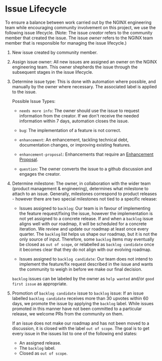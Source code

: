 # Issue Lifecycle

To ensure a balance between work carried out by the NGINX engineering team while encouraging community involvement on
this project, we use the following issue lifecycle. (Note: The issue *creator* refers to the community member that
created the issue. The issue *owner* refers to the NGINX team member that is responsible for managing the issue
lifecycle.)

1. New issue created by community member.

2. Assign issue owner: All new issues are assigned an owner on the NGINX engineering team. This owner shepherds the
   issue through the subsequent stages in the issue lifecycle.

3. Determine issue type: This is done with automation where possible, and manually by the owner where necessary. The
   associated label is applied to the issue.

   Possible Issue Types:

   - `needs more info`: The owner should use the issue to request information from the creator. If we don't receive the
         needed information within 7 days, automation closes the issue.

   - `bug`: The implementation of a feature is not correct.

   - `enhancement`:  An enhancement, tackling technical debt, documentation changes, or improving existing features.

   - `enhancement-proposal`: Enhancements that require an [Enhancement Proposal](/docs/proposals/README.md).

   - `question`: The owner converts the issue to a github discussion and engages the creator.

4. Determine milestone: The owner, in collaboration with the wider team (product management & engineering), determines
   what milestone to attach to an issue. Generally, milestones correspond to product releases - however there are two
   special milestones not tied to a specific release:

    - Issues assigned to `backlog`: Our team is in favour of implementing the feature request/fixing the issue, however
      the implementation is not yet assigned to a concrete release. If and when a `backlog` issue aligns well with our
      roadmap, it will be scheduled for a concrete iteration. We review and update our roadmap at least once every
      quarter. The `backlog` list helps us shape our roadmap, but it is not the only source of input. Therefore,
      some `backlog` items may eventually be closed as `out of scope`, or relabelled as `backlog candidate` once it
      becomes clear that they do not align with our evolving roadmap.

    - Issues assigned to `backlog candidate`: Our team does not intend to implement the feature/fix request described in
      the issue and wants the community to weigh in before we make our final decision.

   `backlog` issues can be labeled by the owner as `help wanted` and/or `good first issue` as appropriate.

5. Promotion of `backlog candidate` issue to `backlog` issue: If an issue labelled `backlog candidate` receives more
   than 30 upvotes within 60 days, we promote the issue by applying the `backlog` label. While issues promoted in this
   manner have not been committed to a particular release, we welcome PRs from the community on them.

   If an issue does not make our roadmap and has not been moved to a discussion, it is closed with the
   label `out of scope`. The goal is to get every issue in the issues list to one of the following end states:

    - An assigned release.
    - The `backlog` label.
    - Closed as `out of scope`.
